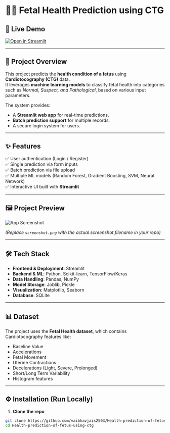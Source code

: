 # 🧑‍⚕️ Fetal Health Prediction using CTG

## 🚀 Live Demo  
[![Open in Streamlit](https://static.streamlit.io/badges/streamlit_badge_black_white.svg)](https://health-prediction-of-fetus-using-ctg-lkvzskmtejgk4yckd3ywue.streamlit.app/)

---

## 📌 Project Overview  
This project predicts the **health condition of a fetus** using **Cardiotocography (CTG)** data.  
It leverages **machine learning models** to classify fetal health into categories such as *Normal, Suspect, and Pathological*, based on various input parameters.  

The system provides:  
- A **Streamlit web app** for real-time predictions.  
- **Batch prediction support** for multiple records.  
- A secure login system for users.  

---

## ✨ Features  
✅ User authentication (Login / Register)  
✅ Single prediction via form inputs  
✅ Batch prediction via file upload  
✅ Multiple ML models (Random Forest, Gradient Boosting, SVM, Neural Network)  
✅ Interactive UI built with **Streamlit**  

---

## 🖼️ Project Preview  
![App Screenshot](screenshot.png)

*(Replace `screenshot.png` with the actual screenshot filename in your repo)*  

---

## 🛠️ Tech Stack  
- **Frontend & Deployment**: Streamlit  
- **Backend & ML**: Python, Scikit-learn, TensorFlow/Keras  
- **Data Handling**: Pandas, NumPy  
- **Model Storage**: Joblib, Pickle  
- **Visualization**: Matplotlib, Seaborn  
- **Database**: SQLite  

---

## 📊 Dataset  
The project uses the **Fetal Health dataset**, which contains Cardiotocography features like:  
- Baseline Value  
- Accelerations  
- Fetal Movement  
- Uterine Contractions  
- Decelerations (Light, Severe, Prolonged)  
- Short/Long Term Variability  
- Histogram features  

---

## ⚙️ Installation (Run Locally)  

1. **Clone the repo**  
```bash
git clone https://github.com/vaibhavjais2503/Health-prediction-of-fetus-using-ctg.git
cd Health-prediction-of-fetus-using-ctg
